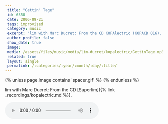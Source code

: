 ```yaml
---
 title: "Gettin' Tage"
 id: 6350
 date: 2006-09-21
 tags: improvised
 category: music
 excerpt: "lim with Marc Ducret: From the CD KOPAlectric (KOPACD 016)..."
 author_profile: false
 show_date: true
 image: 
 media: /assets/files/music/media/lim-ducret/kopalectric/GettinTage.mp3
 related: true
 layout: single
 permalink: /:categories/:year/:month/:day/:title/
---
```

{% unless page.image contains 'spacer.gif' %}
{% endunless %}

lim with Marc Ducret: From the CD  [Superlim]({% link _recordings/kopalectric.md %}).

![](/assets/files/music/media/lim-ducret/kopalectric/GettinTage.mp3)
